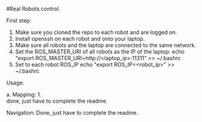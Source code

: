 #Real Robots control.

First step:
1. Make sure you cloned the repo to each robot and are logged on.
2. Install openssh on each robot and onto your laptop.
3. Make sure all robots and the laptop are connected to the same network.
4. Set the ROS_MASTER_URI of all robots as the IP of the laptop:
echo "export ROS_MASTER_URI=http://<laptop_ip>:11311" >> ~/.bashrc
5. Set to each robot ROS_IP
echo "export ROS_IP=<robot_ip>" >> ~/.bashrc


Usage:

a.  Mapping:
1.  
done, just have to complete the readme.

Navigation:
Done, just have to complete the readme.
